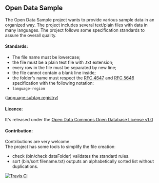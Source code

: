 ## Open Data Sample

The Open Data Sample project wants to provide various sample data in an organized way.
The project includes several text/plain files with data in many languages.
The project follows some specification standards to assure the overall quality.

#### Standards:
 - The file name must be lowercase;
 - the file must be a plain text file with .txt extension;
 - every row in the file must be separated by new line;
 - the file cannot contain a blank line inside;
 - the folder's name must respect the [RFC 4647](http://www.rfc-editor.org/rfc/rfc4647.txt) and [RFC 5646](http://www.rfc-editor.org/rfc/rfc5646.txt) specification with the following notation: 
  - `language-region` 
   
 ([language subtag registry](http://www.iana.org/assignments/language-subtag-registry/language-subtag-registry))

#### Licence:
It's released under the [Open Data Commons Open Database License v1.0](http://opendatacommons.org/licenses/odbl/1.0/)
#### Contribution:
Contributions are very welcome.  
The project has some tools to simplify the file creation:
 - check (bin/check dataFolder) validates the standard rules.
 - sort (bin/sort filename.txt) outputs an alphabetically sorted list without duplications.

[![Travis Ci](https://travis-ci.org/niklongstone/open-data-sample.svg?branch=master)](https://travis-ci.org/niklongstone/open-data-sample) 
